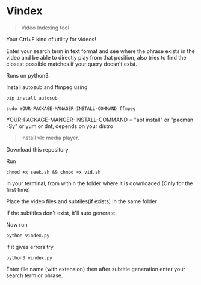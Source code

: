 # Vindex
>Video Indexing tool

Your Ctrl+F kind of utility for videos!

Enter your search term in text format and see where the phrase exists in the video and be able to directly play from that position, also tries to find the closest possible matches if your query doesn't exist.

Runs on python3.

Install autosub and ffmpeg using
```
pip install autosub
```
```
sudo YOUR-PACKAGE-MANAGER-INSTALL-COMMAND ffmpeg
```
YOUR-PACKAGE-MANGER-INSTALL-COMMAND = "apt install" or "pacman -Sy" or yum or dnf, depends on your distro

>Install vlc media player.

Download this repository

Run 
```
chmod +x seek.sh && chmod +x vid.sh
```
in your terminal, from within the folder where it is downloaded.(Only for the first time)

Place the video files and subtiles(if exists) in the same folder

If the subtitles don't exist, it'll auto generate.

Now run
```
python vindex.py
```
if it gives errors try
```
python3 vindex.py
```

Enter file name (with extension) then after subtitle generation enter your search term or phrase.
